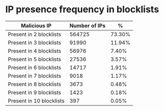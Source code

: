 # IP presence frequency in blocklists
| Malicious IP | Number of IPs | % |
|----|----|----|
| Present in 2 blocklists | 564725 | 73.30% |
| Present in 3 blocklists | 91990 | 11.94% |
| Present in 4 blocklists | 56976 | 7.40% |
| Present in 5 blocklists | 27536 | 3.57% |
| Present in 6 blocklists | 14717 | 1.91% |
| Present in 7 blocklists | 9018 | 1.17% |
| Present in 8 blocklists | 3673 | 0.48% |
| Present in 9 blocklists | 1423 | 0.18% |
| Present in 10 blocklists | 397 | 0.05% |
